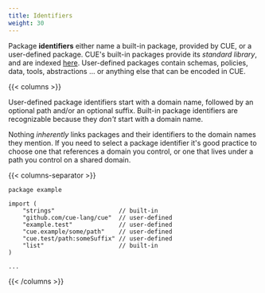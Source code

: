 ```yaml
---
title: Identifiers
weight: 30
---
```


Package **identifiers** either name a built-in package, provided by CUE, or
a user-defined package.
CUE's built-in packages provide its *standard library*, and are indexed
[here](https://pkg.go.dev/cuelang.org/go/pkg#pkg-overview).
User-defined packages contain schemas, policies, data, tools, abstractions ...
or anything else that can be encoded in CUE.
<!-- TODO: mention public sharing / private here? -->

{{< columns >}}

User-defined package identifiers start with a domain name, followed by an
optional path and/or an optional suffix.
Built-in package identifiers are recognizable because they *don't* start with a
domain name.

Nothing *inherently* links packages and their identifiers to the domain names
they mention.
If you need to select a package identifier it's good practice to choose one
that references a domain you control, or one that lives under a path you
control on a shared domain.

{{< columns-separator >}}

```cue { title="file.cue" }
package example

import (
	"strings"                  // built-in
	"github.com/cue-lang/cue"  // user-defined
	"example.test"             // user-defined
	"cue.example/some/path"    // user-defined
	"cue.test/path:someSuffix" // user-defined
	"list"                     // built-in
)

...
```

{{< /columns >}}

